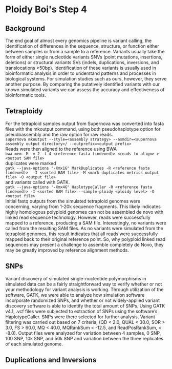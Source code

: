 # Ploidy Boi's Step 4

## Background
The end goal of almost every genomics pipeline is variant calling, the identification of differences in the sequence, structure, or function either between samples or from a sample to a reference. Variants usually take the form of either single nucleotide variants SNVs (point mutations, insertions, deletions) or structural variants SVs (indels, duplications, inversions, and translocations >50bp). Identification of these variants is usually used in bioinformatic analysis in order to understand patterns and processes in biological systems. For simulation studies such as ours, however, they serve another purpose. By comparing the putatively identified variants with our known simulated variants we can assess the accuracy and effectiveness of bioinformatic tools.

## Tetraploidy
For the tetraploid samples output from Supernova was converted into fasta files with the mkoutput command, using both pseudohaplotype option for pseudoassembly and the raw option for raw reads.    
```supernova mkoutput --style=<assembly strategy> --asmdir=<supernova assembly output directory>/ --outprefix=<output prefix>```    
Reads were then aligned to the reference using BWA      
```bwa mem -M -v 2 -t 4 <reference fasta (indexed)> <reads to align> > <output SAM file>```    
duplicates were marked     
```gatk --java-options "-Xmx1G" MarkDuplicates -R <reference fasta (indexed)>  -I <sorted BAM file> -M <mark duplicates metrics output file> -O <output file>```    
and variants called with GATK.      
```gatk --java-options "-Xmx4G" HaplotypeCaller -R <reference fasta (indexed)> -I <sorted BAM file> --sample-ploidy <ploidy level> -O <output file>```    
Initial fastq outputs from the simulated tetraploid genomes were concerning, varying from 1-20k sequence fragments. This likely indicates highly homologous polyploid genomes can not be assembled de novo with linked read sequence technology. However, reads were successfully mapped to a reference, producing a SAM file. Interestingly, no variants were called from the resulting SAM files. As no variants were simulated from the tetraploid genomes, this result indicates that all reads were successfully mapped back to their original reference point. So, why polyploid linked read sequences may present a challenge to assemble completely de Novo, they may be greatly improved by reference alignment methods.

## SNPs
Variant discovery of simulated single-nucleotide polymorphisms in simulated data can be a fairly straightforward way to verify whether or not your methodology for variant analysis is working. Through utilization of the software, GATK, we were able to analyze how simulation software incorporate randomized SNPs, and whether or not widely-applied variant discovery software is able to identify the total amount of SNPs. Using GATK v4.1, .vcf files were subjected to extraction of SNPs using the software’s HaplotypeCaller. SNPs were there selected for further analysis. Variant filtering was carried out based on 7 criteria, (QD < 2.0, QUAL < 30.0, SOR > 3.0, FS > 60.0, MQ < 40.0, MQRankSum < -12.5, and ReadPosRankSum, < -8.0). Output files were analyzed for variation between 4 samples, 0 SNP, 100 SNP, 10k SNP, and 50k SNP and variation between the three replicates of each simulated genome. 

## Duplications and Inversions

